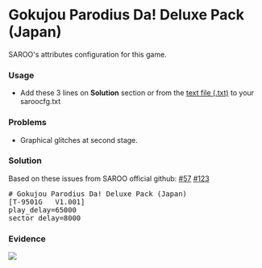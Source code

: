 # Gokujou Parodius Da! Deluxe Pack (Japan)

SAROO's attributes configuration for this game.

### Usage

- Add these 3 lines on **Solution** section or from the [text file (.txt)](./config.txt) to your saroocfg.txt

### Problems

- Graphical glitches at second stage.

### Solution

Based on these issues from SAROO official github:
[#57](https://github.com/tpunix/SAROO/issues/57)
[#123](https://github.com/tpunix/SAROO/issues/123)

<pre># Gokujou Parodius Da! Deluxe Pack (Japan)
[T-9501G   V1.001]
play_delay=65000 
sector_delay=8000</pre>

### Evidence

[![](https://img.youtube.com/vi/W1m8PnKwCFY/0.jpg)](https://youtu.be/W1m8PnKwCFY)
